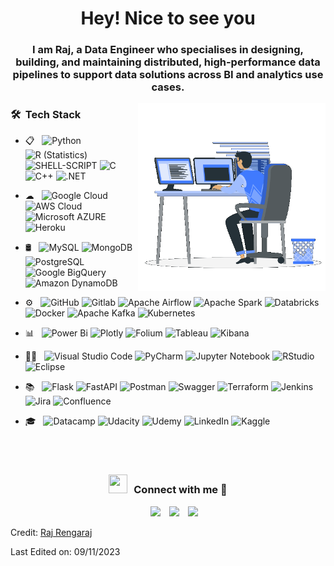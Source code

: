 <h1 align="center">Hey! Nice to see you</a></h1>

<h3 align="center">I am Raj, a Data Engineer who specialises in designing, building, and maintaining distributed, high-performance data pipelines to support data solutions across BI and analytics use cases. </h3>

<a target="_blank" align="center">
  <img align="right" src="https://github.com/Murugarajr/Murugarajr/blob/main/Right_Side.gif?raw=true?raw=true" width = 300px></picture>
</a>

<h3> 🛠 &nbsp;Tech Stack</h3>

- 📋 &nbsp;
  ![Python](https://img.shields.io/badge/-Python-333333?style=flat&logo=python)
  ![R (Statistics)](https://img.shields.io/badge/-R-333333?style=flat&logo=R)
  ![SHELL-SCRIPT](https://img.shields.io/badge/Shell_Script-333333?style=flat&logo=gnu-bash)
  ![C](https://img.shields.io/badge/-C-333333?style=flat&logo=c)
  ![C++](https://img.shields.io/badge/-C%2B%2B-333333?style=flat&logo=C%2B%2B)
  ![.NET](https://img.shields.io/badge/.NET-333333?style=flat&logo=.net&logo)

- ☁ &nbsp;
  ![Google Cloud](https://img.shields.io/badge/Google_Cloud-333333?style=flat&logo=google-cloud)
  ![AWS Cloud](https://img.shields.io/badge/AWS_Cloud-333333?style=flat&logo=amazon-aws)
  ![Microsoft AZURE](https://img.shields.io/badge/Microsoft_Azure-333333?style=flat&logo=microsoft-azure)
  ![Heroku](https://img.shields.io/badge/Heroku-333333?style=flat&logo=heroku)
- 🛢 &nbsp;
  ![MySQL](https://img.shields.io/badge/-MySQL-333333?style=flat&logo=mysql)
  ![MongoDB](https://img.shields.io/badge/-MongoDB-333333?style=flat&logo=mongodb)
  ![PostgreSQL](https://img.shields.io/badge/-PostgreSQL-333333?style=flat&logo=postgresql)
  ![Google BigQuery](https://img.shields.io/badge/Google%20BigQuery-333333?style=flat&logo=Google%20BigQuery)
  ![Amazon DynamoDB](https://img.shields.io/badge/Amazon%20DynamoDB-333333?style=flat&logo=Amazon%20DynamoDB)
- ⚙️ &nbsp;
  ![GitHub](https://img.shields.io/badge/-GitHub-333333?style=flat&logo=github)
  ![Gitlab](https://img.shields.io/badge/GitLab-333333?style=flat&logo=gitlab)
  ![Apache Airflow](https://img.shields.io/badge/Apache%20Airflow-333333?style=flat&logo=Apache%20Airflow)
  ![Apache Spark](https://img.shields.io/badge/Apache%20Spark-333333?style=flat&logo=Apache%20Spark)
  ![Databricks](https://img.shields.io/badge/Databricks-333333?style=flat&logo=Databricks)
  ![Docker](https://img.shields.io/badge/docker-333333?style=flat&logo=docker)
  ![Apache Kafka](https://img.shields.io/badge/Apache%20Kafka-333333?style=flat&logo=apachekafka)
  ![Kubernetes](https://img.shields.io/badge/kubernetes-333333?style=flat&logo=kubernetes)
- 📊 &nbsp;
  ![Power Bi](https://img.shields.io/badge/power_bi-333333?style=flat&logo=powerbi)
  ![Plotly](https://img.shields.io/badge/Plotly-333333?style=flat&logo=plotly)
  ![Folium](https://img.shields.io/badge/Folium-333333?style=flat&logo=folium)
  ![Tableau](https://img.shields.io/badge/Tableau-333333?style=flat&logo=Tableau)
  ![Kibana](https://img.shields.io/badge/Kibana-333333?style=flat&logo=Kibana)
- 👩‍💻 &nbsp;
  ![Visual Studio Code](https://img.shields.io/badge/-Visual%20Studio%20Code-333333?style=flat&logo=visual-studio-code&logoColor=007ACC)
  ![PyCharm](https://img.shields.io/badge/pycharm-333333?style=flat&logo=pycharm)
  ![Jupyter Notebook](https://img.shields.io/badge/jupyter-333333?style=flat&logo=jupyter)
  ![RStudio](https://img.shields.io/badge/-RStudio-333333?style=flat&logo=rstudio)
  ![Eclipse](https://img.shields.io/badge/-Eclipse-333333?style=flat&logo=eclipse-ide&logoColor=2C2255)
- 📚 &nbsp;
  ![Flask](https://img.shields.io/badge/flask-333333?style=flat&logo=flask)
  ![FastAPI](https://img.shields.io/badge/FastAPI-333333?style=flat&logo=fastapi)
  ![Postman](https://img.shields.io/badge/Postman-333333?style=flat&logo=postman)
  ![Swagger](https://img.shields.io/badge/-Swagger-333333?style=flat&logo=swagger)
  ![Terraform](https://img.shields.io/badge/terraform-333333?style=flat&logo=terraform)
  ![Jenkins](https://img.shields.io/badge/jenkins-333333?style=flat&logo=jenkins)
  ![Jira](https://img.shields.io/badge/jira-333333?style=flat&logo=jira)
  ![Confluence](https://img.shields.io/badge/confluence-333333?style=flat&logo=confluence)
- 🎓 &nbsp;
  ![Datacamp](https://img.shields.io/badge/Datacamp-333333?style=flat&logo=datacamp)
  ![Udacity](https://img.shields.io/badge/Udacity-grey?-333333?style=flat&logo=udacity)
  ![Udemy](https://img.shields.io/badge/Udemy-333333?style=flat&logo=Udemy)
  ![LinkedIn](https://img.shields.io/badge/LinkedIn-333333?style=flat&logo=linkedin&logoColor=white)
  ![Kaggle](https://img.shields.io/badge/Kaggle-333333?style=flat&logo=Kaggle)
<br/>
<br/>
<h3 align="center" > <img src="https://media.giphy.com/media/iY8CRBdQXODJSCERIr/giphy.gif" width="30" height="30" style="margin-right: 10px;">Connect with me 🤝 </h3>

<p align="center">


 <div align="center"  class="icons-social" style="margin-left: 10px;">
        <a style="margin-left: 10px;"  target="_blank" href="https://www.linkedin.com/in/murugarajr/"><img src="https://img.icons8.com/doodle/40/000000/linkedin--v2.png"></a>
        <a style="margin-left: 10px;" target="_blank" href="https://github.com/Murugarajr/"><img src="https://img.icons8.com/doodle/40/000000/github--v1.png"></a>
	<a style="margin-left: 10px;" target="_blank" href="mailto:murugarajr@gmail.com" target="_blank"><img src="https://img.icons8.com/doodle/40/000000/gmail--v2.png"></a> 
 </div>

</p>


Credit: [Raj Rengaraj](https://github.com/Murugarajr)

Last Edited on: 09/11/2023
